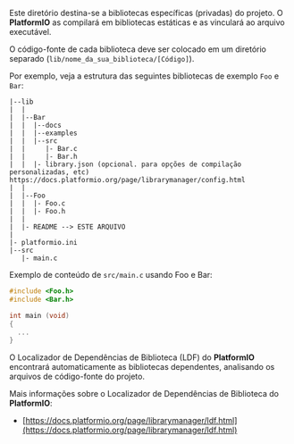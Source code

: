 Este diretório destina-se a bibliotecas específicas (privadas) do projeto.
O **PlatformIO** as compilará em bibliotecas estáticas e as vinculará ao arquivo executável.

O código-fonte de cada biblioteca deve ser colocado em um diretório separado
(`lib/nome_da_sua_biblioteca/[Código]`).

Por exemplo, veja a estrutura das seguintes bibliotecas de exemplo `Foo` e `Bar`:

```
|--lib
|  |
|  |--Bar
|  |  |--docs
|  |  |--examples
|  |  |--src
|  |     |- Bar.c
|  |     |- Bar.h
|  |  |- library.json (opcional. para opções de compilação personalizadas, etc) https://docs.platformio.org/page/librarymanager/config.html
|  |
|  |--Foo
|  |  |- Foo.c
|  |  |- Foo.h
|  |
|  |- README --> ESTE ARQUIVO
|
|- platformio.ini
|--src
   |- main.c
```

Exemplo de conteúdo de `src/main.c` usando Foo e Bar:

```c
#include <Foo.h>
#include <Bar.h>

int main (void)
{
  ...
}
```

O Localizador de Dependências de Biblioteca (LDF) do **PlatformIO** encontrará automaticamente as bibliotecas dependentes, analisando os arquivos de código-fonte do projeto.

Mais informações sobre o Localizador de Dependências de Biblioteca do **PlatformIO**:

  - [https://docs.platformio.org/page/librarymanager/ldf.html](https://docs.platformio.org/page/librarymanager/ldf.html)
